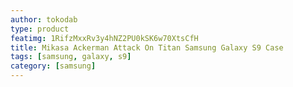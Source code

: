 ```yaml
---
author: tokodab
type: product
featimg: 1RifzMxxRv3y4hNZ2PU0kSK6w70XtsCfH
title: Mikasa Ackerman Attack On Titan Samsung Galaxy S9 Case
tags: [samsung, galaxy, s9]
category: [samsung]
---
```

